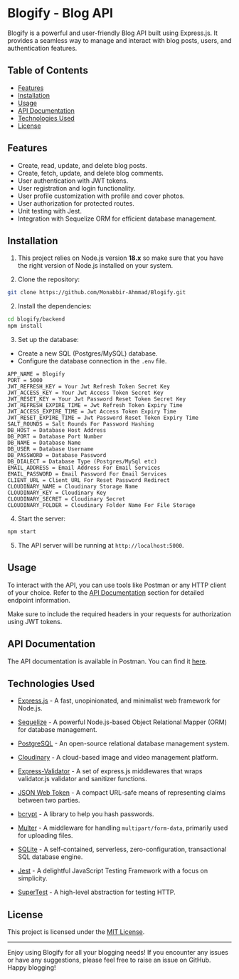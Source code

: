 # Blogify - Blog API

Blogify is a powerful and user-friendly Blog API built using Express.js. It provides a seamless way to manage and interact with blog posts, users, and authentication features.

## Table of Contents

- [Features](#features)
- [Installation](#installation)
- [Usage](#usage)
- [API Documentation](#api-documentation)
- [Technologies Used](#technologies-used)
- [License](#license)

## Features

- Create, read, update, and delete blog posts.
- Create, fetch, update, and delete blog comments.
- User authentication with JWT tokens.
- User registration and login functionality.
- User profile customization with profile and cover photos.
- User authorization for protected routes.
- Unit testing with Jest.
- Integration with Sequelize ORM for efficient database management.

## Installation

1. This project relies on Node.js version **18.x** so make sure that you have the right version of Node.js installed on your system.

2. Clone the repository:

```bash
git clone https://github.com/Monabbir-Ahmmad/Blogify.git
```

2. Install the dependencies:

```bash
cd blogify/backend
npm install
```

3. Set up the database:

- Create a new SQL (Postgres/MySQL) database.
- Configure the database connection in the `.env` file.

```plaintext
APP_NAME = Blogify
PORT = 5000
JWT_REFRESH_KEY = Your Jwt Refresh Token Secret Key
JWT_ACCESS_KEY = Your Jwt Access Token Secret Key
JWT_RESET_KEY = Your Jwt Password Reset Token Secret Key
JWT_REFRESH_EXPIRE_TIME = Jwt Refresh Token Expiry Time
JWT_ACCESS_EXPIRE_TIME = Jwt Access Token Expiry Time
JWT_RESET_EXPIRE_TIME = Jwt Password Reset Token Expiry Time
SALT_ROUNDS = Salt Rounds For Password Hashing
DB_HOST = Database Host Address
DB_PORT = Database Port Number
DB_NAME = Database Name
DB_USER = Database Username
DB_PASSWORD = Database Password
DB_DIALECT = Database Type (Postgres/MySql etc)
EMAIL_ADDRESS = Email Address For Email Services
EMAIL_PASSWORD = Email Password For Email Services
CLIENT_URL = Client URL For Reset Password Redirect
CLOUDINARY_NAME = Cloudinary Storage Name
CLOUDINARY_KEY = Cloudinary Key
CLOUDINARY_SECRET = Cloudinary Secret
CLOUDINARY_FOLDER = Cloudinary Folder Name For File Storage
```

4. Start the server:

```bash
npm start
```

5. The API server will be running at `http://localhost:5000`.

## Usage

To interact with the API, you can use tools like Postman or any HTTP client of your choice. Refer to the [API Documentation](#api-documentation) section for detailed endpoint information.

Make sure to include the required headers in your requests for authorization using JWT tokens.

## API Documentation

The API documentation is available in Postman. You can find it [here](https://documenter.getpostman.com/view/23652878/2s93m33iXs).

## Technologies Used

- [Express.js](https://expressjs.com) - A fast, unopinionated, and minimalist web framework for Node.js.

- [Sequelize](https://sequelize.org) - A powerful Node.js-based Object Relational Mapper (ORM) for database management.

- [PostgreSQL](https://www.postgresql.org) - An open-source relational database management system.

- [Cloudinary](https://cloudinary.com/documentation) - A cloud-based image and video management platform.

- [Express-Validator](https://express-validator.github.io/docs) - A set of express.js middlewares that wraps validator.js validator and sanitizer functions.

- [JSON Web Token](https://jwt.io/) - A compact URL-safe means of representing claims between two parties.

- [bcrypt](https://www.npmjs.com/package/bcrypt) - A library to help you hash passwords.

- [Multer](https://github.com/expressjs/multer) - A middleware for handling `multipart/form-data`, primarily used for uploading files.

- [SQLite](https://www.npmjs.com/package/sqlite) - A self-contained, serverless, zero-configuration, transactional SQL database engine.

- [Jest](https://jestjs.io/) - A delightful JavaScript Testing Framework with a focus on simplicity.

- [SuperTest](https://github.com/ladjs/supertest) - A high-level abstraction for testing HTTP.

## License

This project is licensed under the [MIT License](LICENSE).

---

Enjoy using Blogify for all your blogging needs! If you encounter any issues or have any suggestions, please feel free to raise an issue on GitHub. Happy blogging!

